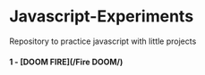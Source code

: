 # Javascript-Experiments
Repository to practice javascript with little projects

#### 1 - [DOOM FIRE](/Fire DOOM/)

